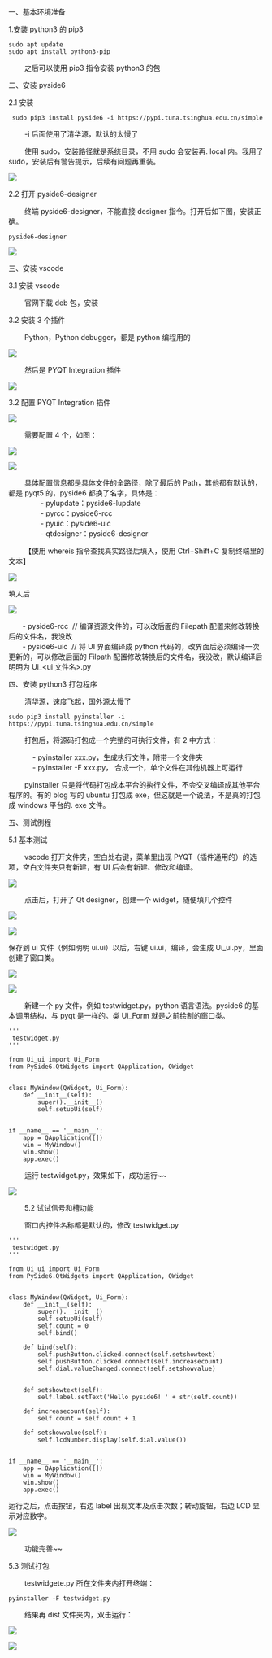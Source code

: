 
一、基本环境准备

1.安装 python3 的 pip3       

```
sudo apt update
sudo apt install python3-pip
```

        之后可以使用 pip3 指令安装 python3 的包

二、安装 pyside6

2.1 安装

```
 sudo pip3 install pyside6 -i https://pypi.tuna.tsinghua.edu.cn/simple 
```

        -i 后面使用了清华源，默认的太慢了

        使用 sudo，安装路径就是系统目录，不用 sudo 会安装再. local 内。我用了 sudo，安装后有警告提示，后续有问题再重装。

![](https://i-blog.csdnimg.cn/blog_migrate/5f3b9ca731f2e39a5557dbc41f3ea482.png)

2.2 打开 pyside6-designer

        终端 pyside6-designer，不能直接 designer 指令。打开后如下图，安装正确。

```
pyside6-designer
```

![](https://i-blog.csdnimg.cn/blog_migrate/82ce669d1dea73463d3d85132b41c6ea.png)

三、安装 vscode

3.1 安装 vscode

        官网下载 deb 包，安装

3.2 安装 3 个插件

        Python，Python debugger，都是 python 编程用的

![](https://i-blog.csdnimg.cn/blog_migrate/ecdb0c1606fc09926da652eadffd7079.png)

        然后是 PYQT Integration 插件

![](https://i-blog.csdnimg.cn/blog_migrate/0f44fea299c86621c5b6f1d5737449a7.png)

3.2 配置 PYQT Integration 插件 

![](https://i-blog.csdnimg.cn/blog_migrate/b445c8311ed05355b964eab9ea0509a9.png)

        需要配置 4 个，如图：        

![](https://i-blog.csdnimg.cn/blog_migrate/14bb91462706ca62e62934df29f9df57.png)

![](https://i-blog.csdnimg.cn/blog_migrate/ad34e95e60eaa1c44b014c6dd17b259b.png)

        具体配置信息都是具体文件的全路径，除了最后的 Path，其他都有默认的，都是 pyqt5 的，pyside6 都换了名字，具体是：  
                - pylupdate：pyside6-lupdate  
                - pyrcc：pyside6-rcc   
                - pyuic：pyside6-uic  
                - qtdesigner：pyside6-designer

        【使用 whereis 指令查找真实路径后填入，使用 Ctrl+Shift+C 复制终端里的文本】        

![](https://i-blog.csdnimg.cn/blog_migrate/0fba1fb39b17bed3120f78d70b47a2e4.png)

填入后

![](https://i-blog.csdnimg.cn/blog_migrate/5b776b693b0be1fd3edf014892ecbca3.png)

       - pyside6-rcc  // 编译资源文件的，可以改后面的 Filepath 配置来修改转换后的文件名，我没改  
       - pyside6-uic  // 将 UI 界面编译成 python 代码的，改界面后必须编译一次更新的，可以修改后面的 Filpath 配置修改转换后的文件名，我没改，默认编译后明明为 Ui_<ui 文件名>.py

四、安装 python3 打包程序

        清华源，速度飞起，国外源太慢了

```
sudo pip3 install pyinstaller -i https://pypi.tuna.tsinghua.edu.cn/simple
```

        打包后，将源码打包成一个完整的可执行文件，有 2 中方式：        

            - pyinstaller xxx.py，生成执行文件，附带一个文件夹  
            - pyinstaller -F xxx.py， 合成一个，单个文件在其他机器上可运行

        pyinstaller 只是将代码打包成本平台的执行文件，不会交叉编译成其他平台程序的。有的 blog 写的 ubuntu 打包成 exe，但这就是一个说法，不是真的打包成 windows 平台的. exe 文件。

五、测试例程

5.1 基本测试        

        vscode 打开文件夹，空白处右键，菜单里出现 PYQT（插件通用的）的选项，空白文件夹只有新建，有 UI 后会有新建、修改和编译。

![](https://i-blog.csdnimg.cn/blog_migrate/4e78ec87a43eb50c629c597baab631b5.png)

        点击后，打开了 Qt designer，创建一个 widget，随便填几个控件

![](https://i-blog.csdnimg.cn/blog_migrate/aec176341898a29ad6b8b74e9dc46aa4.png)

![](https://i-blog.csdnimg.cn/blog_migrate/990fb1cea1ff89c929b2d79bc9d7ebd3.png)

保存到 ui 文件（例如明明 ui.ui）以后，右键 ui.ui，编译，会生成 Ui_ui.py，里面创建了窗口类。

![](https://i-blog.csdnimg.cn/blog_migrate/41a06bedf3603b293aad6d9a6589892d.png)

![](https://i-blog.csdnimg.cn/blog_migrate/3456a0619089de7cdac6e558f4c80e37.png)

        新建一个 py 文件，例如 testwidget.py，python 语言语法。pyside6 的基本调用结构，与 pyqt 是一样的。类 Ui_Form 就是之前绘制的窗口类。

```
'''
 testwidget.py
'''
 
from Ui_ui import Ui_Form
from PySide6.QtWidgets import QApplication, QWidget
 
 
class MyWindow(QWidget, Ui_Form):
    def __init__(self):
        super().__init__()
        self.setupUi(self)
 
 
if __name__ == '__main__':
    app = QApplication([])
    win = MyWindow()
    win.show()
    app.exec()
```

        运行 testwidget.py，效果如下，成功运行~~

![](https://i-blog.csdnimg.cn/blog_migrate/f66909cee3f5ccbd5d3eca261dc7f56e.png)

        5.2 试试信号和槽功能

        窗口内控件名称都是默认的，修改 testwidget.py

```
'''
 testwidget.py
'''
 
from Ui_ui import Ui_Form
from PySide6.QtWidgets import QApplication, QWidget
 
 
class MyWindow(QWidget, Ui_Form):
    def __init__(self):
        super().__init__()
        self.setupUi(self)
        self.count = 0
        self.bind()
    
    def bind(self):
        self.pushButton.clicked.connect(self.setshowtext)
        self.pushButton.clicked.connect(self.increasecount)
        self.dial.valueChanged.connect(self.setshowvalue)
    
 
    def setshowtext(self):
        self.label.setText('Hello pyside6! ' + str(self.count))
 
    def increasecount(self):
        self.count = self.count + 1
    
    def setshowvalue(self):
        self.lcdNumber.display(self.dial.value())
 
 
if __name__ == '__main__':
    app = QApplication([])
    win = MyWindow()
    win.show()
    app.exec()
```

运行之后，点击按钮，右边 label 出现文本及点击次数；转动旋钮，右边 LCD 显示对应数字。

![](https://i-blog.csdnimg.cn/blog_migrate/e980994f73b35404ec3660760798d5f3.png)

        功能完善~~

5.3 测试打包

        testwidgete.py 所在文件夹内打开终端：

```
pyinstaller -F testwidget.py
```

        结果再 dist 文件夹内，双击运行：

![](https://i-blog.csdnimg.cn/blog_migrate/27553a4f0d9177b924ab7af18c12e164.png)

![](https://i-blog.csdnimg.cn/blog_migrate/105cf2a2f99c05ba3fc24066b4666fe7.png)



